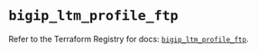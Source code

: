 # `bigip_ltm_profile_ftp`

Refer to the Terraform Registry for docs: [`bigip_ltm_profile_ftp`](https://registry.terraform.io/providers/f5networks/bigip/1.24.1/docs/resources/ltm_profile_ftp).

